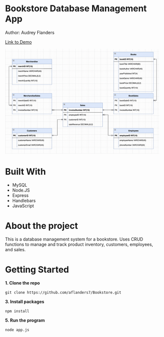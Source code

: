 # Bookstore Database Management App
Author: Audrey Flanders

[Link to Demo](https://www.youtube.com/watch?v=OGN5wG_WY0o)

![scehma](/public/images/schema.png)

# Built With
* MySQL
* Node.JS
* Express
* Handlebars
* JavaScript

# About the project
This is a database management system for a bookstore. Uses CRUD functions to manage and track product inventory, customers, employees, and sales.

# Getting Started
**1. Clone the repo**

    git clone https://github.com/aflanders7/Bookstore.git
  
**3. Install packages**

    npm install
   
**5. Run the program**

    node app.js
